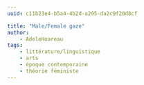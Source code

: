 ```yaml
---
uuid: c11b23e4-b5a4-4b2d-a295-da2c9f20d8cf

title: "Male/Female gaze"
author: 
    - AdeleHoareau
tags:
    - littérature/linguistique
    - arts
    - époque contemporaine
    - théorie féministe
---
```

